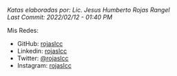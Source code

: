 <em>Katas elaboradas por: Lic. Jesus Humberto Rojas Rangel
<br/> Last Commit: 2022/02/12 - 01:40 PM</em>

Mis Redes:
* GitHub: [rojaslcc](https://www.github.com/rojaslcc/)
* Linkedin: [rojaslcc](https://www.linkedin.com/in/rojaslcc/)
* Twitter: [@rojaslcc](https://www.twitter.com/rojaslcc/)
* Instagram: [rojaslcc](https://www.instagram.com/rojaslcc/)